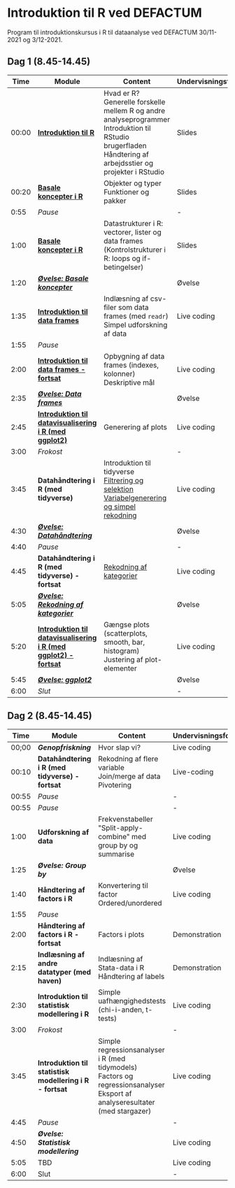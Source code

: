 # Introduktion til R ved DEFACTUM



Program til introduktionskursus i R til dataanalyse ved DEFACTUM 30/11-2021 og 3/12-2021.



## Dag 1 (8.45-14.45)


| Time  | Module                                                       | Content                                                      | Undervisningsformat |
| ----- | ------------------------------------------------------------ | ------------------------------------------------------------ | ------------------- |
| 00:00 | **[Introduktion til R](https://quasidemic.github.io/teachR/teachR-what-is-R.slides.html)** | Hvad er R? <br />Generelle forskelle mellem R og andre analyseprogrammer <br />Introduktion til RStudio brugerfladen <br />Håndtering af arbejdsstier og projekter i RStudio | Slides              |
| 00:20 | **[Basale koncepter i R](https://quasidemic.github.io/teachR/teachR_basic-concepts.slides.html)** | Objekter og typer <br />Funktioner og pakker                 | Slides              |
| 0:55  | *Pause*                                                      |                                                              | -                   |
| 1:00  | **[Basale koncepter i R](https://quasidemic.github.io/teachR/teachR_basic-concepts.slides.html)** | Datastrukturer i R: vectorer, lister og data frames <br />(Kontrolstrukturer i R: loops og if-betingelser) | Slides              |
| 1:20  | ***[Øvelse: Basale koncepter](https://quasidemic.github.io/teachR/teachR_exercises.slides.html#/1)*** |                                                              | Øvelse              |
| 1:35  | **[Introduktion til data frames](https://github.com/quasidemic/teachR/blob/master/notebooks/teachR_data-frames.ipynb)** | Indlæsning af csv-filer som data frames (med `readr`)<br />Simpel udforskning af data | Live coding         |
| 1:55  | *Pause*                                                      |                                                              |                     |
| 2:00  | **[Introduktion til data frames - fortsat](https://github.com/quasidemic/teachR/blob/master/notebooks/teachR_data-frames.ipynb)** | Opbygning af data frames (indexes, kolonner)<br />Deskriptive mål | Live coding         |
| 2:35  | ***[Øvelse: Data frames](https://quasidemic.github.io/teachR/teachR_exercises.slides.html#/4)*** |                                                              | Øvelse              |
| 2:45  | **[Introduktion til datavisualisering i R (med ggplot2)](https://github.com/quasidemic/teachR/blob/master/notebooks/teachR_visualize-ggplot2.ipynb)** | Generering af plots                                          | Live coding         |
| 3:00  | *Frokost*                                                    |                                                              | -                   |
| 3:45  | **Datahåndtering i R (med tidyverse)**                       | Introduktion til tidyverse<br />[Filtrering og selektion](https://github.com/quasidemic/teachR/blob/master/notebooks/teachR_filter-subset.ipynb)<br />[Variabelgenerering og simpel rekodning](https://github.com/quasidemic/teachR/blob/master/notebooks/teachR_create-recode-classes.ipynb) | Live coding         |
| 4:30  | ***[Øvelse: Datahåndtering](https://quasidemic.github.io/teachR/teachR_exercises.slides.html#/5)*** |                                                              | Øvelse              |
| 4:40  | *Pause*                                                      |                                                              | -                   |
| 4:45  | **Datahåndtering i R (med tidyverse) - fortsat**             | [Rekodning af kategorier](https://github.com/quasidemic/teachR/blob/master/notebooks/teachR_recoding-categories.ipynb) | Live coding         |
| 5:05  | ***[Øvelse: Rekodning af kategorier](https://quasidemic.github.io/teachR/teachR_exercises.slides.html#/7)*** |                                                              | Øvelse              |
| 5:20  | **[Introduktion til datavisualisering i R (med ggplot2) - fortsat](https://github.com/quasidemic/teachR/blob/master/notebooks/teachR_visualize-ggplot2.ipynb)** | Gængse plots (scatterplots, smooth, bar, histogram)<br />Justering af plot-elementer | Live coding         |
| 5:45  | ***[Øvelse: ggplot2](https://quasidemic.github.io/teachR/teachR_exercises.slides.html#/13)*** |                                                              | Øvelse              |
| 6:00  | *Slut*                                                       |                                                              | -                   |



## Dag 2 (8.45-14.45)


| Time  | Module                                                    | Content                                                      | Undervisningsformat |
| ----- | --------------------------------------------------------- | ------------------------------------------------------------ | ------------------- |
| 00;00 | ***Genopfriskning***                                      | Hvor slap vi?                                                | Live coding         |
| 00:10 | **Datahåndtering i R (med tidyverse) - fortsat**          | Rekodning af flere variable<br />Join/merge af data<br />Pivotering | Live-coding         |
| 00:55 | *Pause*                                                   |                                                              | -                   |
| 00:55 | *Pause*                                                   |                                                              | -                   |
| 1:00  | **Udforskning af data**                                   | Frekvenstabeller<br />"Split-apply-combine" med group by og summarise | Live coding         |
| 1:25  | ***Øvelse: Group by***                                    |                                                              | Øvelse              |
| 1:40  | **Håndtering af factors i R**                             | Konvertering til factor<br />Ordered/unordered               | Live coding         |
| 1:55  | *Pause*                                                   |                                                              |                     |
| 2:00  | **Håndtering af factors i R - fortsat**                   | Factors i plots                                              | Demonstration       |
| 2:15  | **Indlæsning af andre datatyper (med haven)**             | Indlæsning af Stata-data i R <br />Håndtering af labels      | Demonstration       |
| 2:30  | **Introduktion til statistisk modellering i R**           | Simple uafhængighedstests (chi-i-anden, t-tests)             | Live coding         |
| 3:00  | *Frokost*                                                 |                                                              | -                   |
| 3:45  | **Introduktion til statistisk modellering i R - fortsat** | Simple regressionsanalyser i R (med tidymodels)<br />Factors og regressionsanalyser <br />Eksport af analyseresultater (med stargazer) | Live coding         |
| 4:45  | *Pause*                                                   |                                                              | -                   |
| 4:50  | ***Øvelse: Statistisk modellering***                      |                                                              | Live coding         |
| 5:05  | TBD                                                       |                                                              | Live coding         |
| 6:00  | Slut                                                      |                                                              | -                   |

